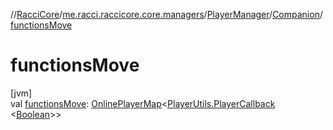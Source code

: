 //[RacciCore](../../../../index.md)/[me.racci.raccicore.core.managers](../../index.md)/[PlayerManager](../index.md)/[Companion](index.md)/[functionsMove](functions-move.md)

# functionsMove

[jvm]\
val [functionsMove](functions-move.md): [OnlinePlayerMap](../../../me.racci.raccicore.api.utils.collections/-online-player-map/index.md)&lt;[PlayerUtils.PlayerCallback](../../../me.racci.raccicore.api.utils.minecraft/-player-utils/-player-callback/index.md)
&lt;[Boolean](https://kotlinlang.org/api/latest/jvm/stdlib/kotlin/-boolean/index.html)&gt;&gt;
